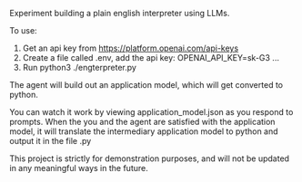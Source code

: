 Experiment building a plain english interpreter using LLMs.

To use:

1. Get an api key from https://platform.openai.com/api-keys
2. Create a file called .env, add the api key: OPENAI_API_KEY=sk-G3 ...
3. Run python3 ./engterpreter.py

The agent will build out an application model, which will get converted to python.

You can watch it work by viewing application_model.json as you respond to prompts.
When the you and the agent are satisfied with the application model, it will translate the intermediary application model to python and output it in the file .py

This project is strictly for demonstration purposes, and will not be updated in any meaningful ways in the future.
